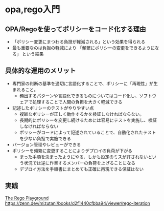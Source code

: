 # opa,rego入門

## OPA/Regoを使ってポリシーをコード化する理由
- 「ポリシー変更にまつわる負担が軽減される」という効果を得られる
- 最も重要なのは負担の軽減により 「頻繁にポリシーの変更をできるようになる」 という結果

## 具体的な運用のメリット
- 専門家の判断の基準を適切に言語化することで、ポリシーに「再現性」が生まれること。
  - 頻出するパターンや言語化できるものについてはコード化し、ソフトウェアで処理することで人間の負担を大きく軽減できる
- 記述したポリシーのテストがやりやすい点
  - 複雑なポリシーが正しく動作するかを検証しなければならない。
  - 長期的にポリシーを変更し続けるためには容易にテストを実施し、検証しなければならない
  - ポリシーがコードによって記述されていることで、自動化されたテストを少ない負担で実施できる
- バージョン管理やレビューができる
- ポリシーを頻繁に変更することによりデプロイの負荷が下がる
  - まった手順を決まったようにやる、しかも設定のミスが許されないという状況では逆に作業するメンバーの負荷を上げることになる
  - デプロイ方法を手順書にまとめても正確に再現できる保証はない
  
## 実践
[The Rego Playground](https://play.openpolicyagent.org/p/mm5faX5bz8)
https://zenn.dev/mizutani/books/d2f1440cfbba94/viewer/rego-iteration

